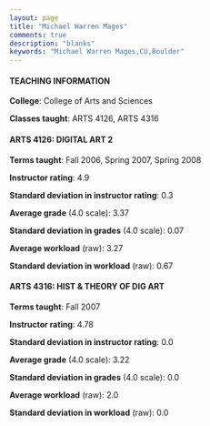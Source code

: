 ```yaml
---
layout: page
title: "Michael Warren Mages" 
comments: true
description: "blanks"
keywords: "Michael Warren Mages,CU,Boulder"
---
```

<head>
<script src="https://ajax.googleapis.com/ajax/libs/jquery/2.1.3/jquery.min.js"></script>
<script src="https://dl.dropboxusercontent.com/s/pc42nxpaw1ea4o9/highcharts.js?dl=0"></script>
<!-- <script src="../assets/js/highcharts.js"></script> -->
<style type="text/css">@font-face {
	font-family: "Bebas Neue";
	src: url(https://www.filehosting.org/file/details/544349/BebasNeue Regular.otf) format("opentype");
	}
	h1.Bebas { 
		font-family: "Bebas Neue", Verdana, Tahoma;
	}
</style>
</head>
	   
#### TEACHING INFORMATION

**College**: College of Arts and Sciences

**Classes taught**: ARTS 4126, ARTS 4316

#### ARTS 4126: DIGITAL ART 2

**Terms taught**: Fall 2006, Spring 2007, Spring 2008

**Instructor rating**: 4.9

**Standard deviation in instructor rating**: 0.3

**Average grade** (4.0 scale): 3.37

**Standard deviation in grades** (4.0 scale): 0.07

**Average workload** (raw): 3.27

**Standard deviation in workload** (raw): 0.67

#### ARTS 4316: HIST & THEORY OF DIG ART

**Terms taught**: Fall 2007

**Instructor rating**: 4.78

**Standard deviation in instructor rating**: 0.0

**Average grade** (4.0 scale): 3.22

**Standard deviation in grades** (4.0 scale): 0.0

**Average workload** (raw): 2.0

**Standard deviation in workload** (raw): 0.0


